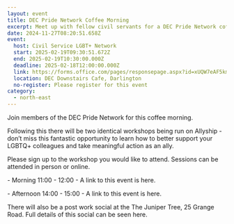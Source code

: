 ```yaml
---
layout: event
title: DEC Pride Network Coffee Morning
excerpt: Meet up with fellow civil servants for a DEC Pride Network coffee morning.
date: 2024-11-27T08:20:51.658Z
event:
  host: Civil Service LGBT+ Network
  start: 2025-02-19T09:30:51.672Z
  end: 2025-02-19T10:30:00.000Z
  deadline: 2025-02-18T12:00:00.000Z
  link: https://forms.office.com/pages/responsepage.aspx?id=xUQW7eAF5km8Ofz3rFHBjEzt9QFSVBJBvYalUitKbmBUNlQ3WkZZSDNKNUVCNEhMQllWTFVSTk1FQy4u&route=shorturl
  location: DEC Downstairs Cafe, Darlington
  no-register: Please register for this event
category:
  - north-east
---
```

J﻿oin members of the DEC Pride Network for this coffee morning.

F﻿ollowing this there will be two identical workshops being run on Allyship - don’t miss this fantastic opportunity to learn how to better support your LGBTQ+ colleagues and take meaningful action as an ally.

P﻿lease sign up to the workshop you would like to attend. Sessions can be attended in person or online.

\-﻿ Morning 11:00 - 12:00 - A link to this event is here.

\-﻿ Afternoon 14:00 - 15:00 - A link to this event is here.

T﻿here will also be a post work social at the The Juniper Tree, 25 Grange Road. Full details of this social can be seen here.